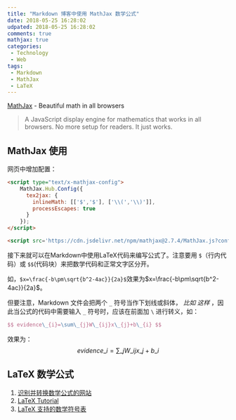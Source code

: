 ```yaml
---
title: "Markdown 博客中使用 MathJax 数学公式"
date: 2018-05-25 16:28:02
udpated: 2018-05-25 16:28:02
comments: true
mathjax: true
categories:
 - Technology
 - Web
tags:
 - Markdown
 - MathJax
 - LaTeX
---
```


[MathJax](https://www.mathjax.org/) - Beautiful math in all browsers

> A JavaScript display engine for mathematics that works in all browsers. No more setup for readers. It just works.

## MathJax 使用

网页中增加配置：

```html
<script type="text/x-mathjax-config">
    MathJax.Hub.Config({
      tex2jax: {
        inlineMath: [['$','$'], ['\\(','\\)']],
        processEscapes: true
      }
    });
</script>

<script src='https://cdn.jsdelivr.net/npm/mathjax@2.7.4/MathJax.js?config=TeX-AMS-MML_HTMLorMML' async></script>
```
<!-- more -->

接下来就可以在Markdown中使用LaTeX代码来编写公式了。注意要用 `$`（行内代码）或 `$$`(代码块）来把数学代码和正常文字区分开。

如，`$x=\frac{-b\pm\sqrt{b^2-4ac}}{2a}$`效果为$x=\frac{-b\pm\sqrt{b^2-4ac}}{2a}$。

但要注意，Markdown 文件会把两个 `_` 符号当作下划线或斜体， _比如 这样_ ，因此当公式的代码中需要输入 `_` 符号时，应该在前面加 `\` 进行转义，如：
```latex
$$ evidence\_{i}=\sum\_{j}W\_{ij}x\_{j}+b\_{i} $$
```

效果为：
$$ evidence\_{i}=\sum\_{j}W\_{ij}x\_{j}+b\_{i} $$

## LaTeX 数学公式

1. [识别并转换数学公式的网站](https://webdemo.myscript.com/views/math.html)
2. [LaTeX Tutorial](http://www.forkosh.com/mathtextutorial.html)
3. [LaTeX 支持的数学符号表](http://get-software.net/info/symbols/math/maths-symbols.pdf)


